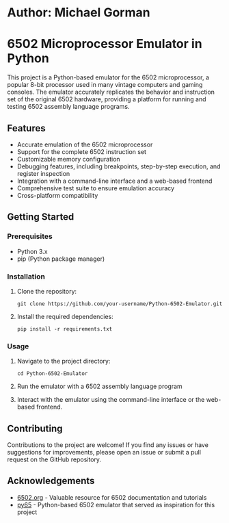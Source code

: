 # Author: Michael Gorman

# 6502 Microprocessor Emulator in Python

This project is a Python-based emulator for the 6502 microprocessor, a popular 8-bit processor used in many vintage computers and gaming consoles. The emulator accurately replicates the behavior and instruction set of the original 6502 hardware, providing a platform for running and testing 6502 assembly language programs.

## Features

- Accurate emulation of the 6502 microprocessor
- Support for the complete 6502 instruction set
- Customizable memory configuration
- Debugging features, including breakpoints, step-by-step execution, and register inspection
- Integration with a command-line interface and a web-based frontend
- Comprehensive test suite to ensure emulation accuracy
- Cross-platform compatibility

## Getting Started

### Prerequisites

- Python 3.x
- pip (Python package manager)

### Installation

1. Clone the repository:
   ```
   git clone https://github.com/your-username/Python-6502-Emulator.git
   ```

2. Install the required dependencies:
   ```
   pip install -r requirements.txt
   ```

### Usage

1. Navigate to the project directory:
   ```
   cd Python-6502-Emulator
   ```

2. Run the emulator with a 6502 assembly language program

3. Interact with the emulator using the command-line interface or the web-based frontend.

## Contributing

Contributions to the project are welcome! If you find any issues or have suggestions for improvements, please open an issue or submit a pull request on the GitHub repository.


## Acknowledgements

- [6502.org](http://6502.org/) - Valuable resource for 6502 documentation and tutorials
- [py65](https://github.com/mnaberez/py65) - Python-based 6502 emulator that served as inspiration for this project
